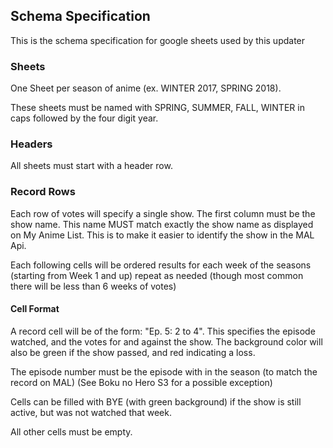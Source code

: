 ## Schema Specification

This is the schema specification for google sheets used by this updater

### Sheets

One Sheet per season of anime (ex. WINTER 2017, SPRING 2018).

These sheets must be named with SPRING, SUMMER, FALL, WINTER in caps followed by the four digit year.

### Headers

All sheets must start with a header row.

### Record Rows

Each row of votes will specify a single show. The first column must be the show name. This name MUST match exactly the show name as displayed on My Anime List. This is to make it easier to identify the show in the MAL Api.

Each following cells will be ordered results for each week of the seasons (starting from Week 1 and up) repeat as needed (though most common there will be less than 6 weeks of votes)

#### Cell Format

A record cell will be of the form: "Ep. 5: 2 to 4". This specifies the episode watched, and the votes for and against the show.
The background color will also be green if the show passed, and red indicating a loss.

The episode number must be the episode with in the season (to match the record on MAL) (See Boku no Hero S3 for a possible exception)

Cells can be filled with BYE (with green background) if the show is still active, but was not watched that week.

All other cells must be empty.

